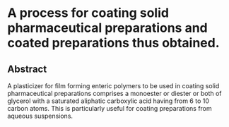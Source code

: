 # A process for coating solid pharmaceutical preparations and coated preparations thus obtained.

## Abstract
A plasticizer for film forming enteric polymers to be used in coating solid pharmaceutical preparations comprises a monoester or diester or both of glycerol with a saturated aliphatic carboxylic acid having from 6 to 10 carbon atoms. This is particularly useful for coating preparations from aqueous suspensions.